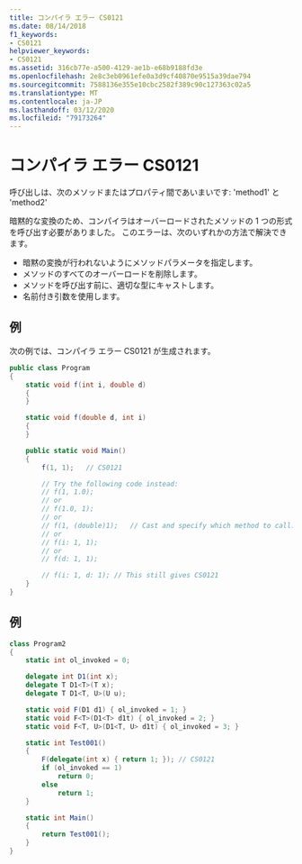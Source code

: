 ```yaml
---
title: コンパイラ エラー CS0121
ms.date: 08/14/2018
f1_keywords:
- CS0121
helpviewer_keywords:
- CS0121
ms.assetid: 316cb77e-a500-4129-ae1b-e68b9188fd3e
ms.openlocfilehash: 2e8c3eb0961efe0a3d9cf40870e9515a39dae794
ms.sourcegitcommit: 7588136e355e10cbc2582f389c90c127363c02a5
ms.translationtype: MT
ms.contentlocale: ja-JP
ms.lasthandoff: 03/12/2020
ms.locfileid: "79173264"
---
```

# <a name="compiler-error-cs0121"></a>コンパイラ エラー CS0121

呼び出しは、次のメソッドまたはプロパティ間であいまいです: 'method1' と 'method2'

暗黙的な変換のため、コンパイラはオーバーロードされたメソッドの 1 つの形式を呼び出す必要がありました。 このエラーは、次のいずれかの方法で解決できます。

- 暗黙の変換が行われないようにメソッドパラメータを指定します。
- メソッドのすべてのオーバーロードを削除します。
- メソッドを呼び出す前に、適切な型にキャストします。
- 名前付き引数を使用します。

## <a name="example"></a>例

次の例では、コンパイラ エラー CS0121 が生成されます。

```csharp
public class Program
{
    static void f(int i, double d)
    {
    }

    static void f(double d, int i)
    {
    }

    public static void Main()
    {
        f(1, 1);   // CS0121

        // Try the following code instead:
        // f(1, 1.0);
        // or
        // f(1.0, 1);
        // or
        // f(1, (double)1);   // Cast and specify which method to call.
        // or
        // f(i: 1, 1);
        // or
        // f(d: 1, 1);

        // f(i: 1, d: 1); // This still gives CS0121
    }
}
```

## <a name="example"></a>例

```csharp
class Program2
{
    static int ol_invoked = 0;

    delegate int D1(int x);
    delegate T D1<T>(T x);
    delegate T D1<T, U>(U u);

    static void F(D1 d1) { ol_invoked = 1; }
    static void F<T>(D1<T> d1t) { ol_invoked = 2; }
    static void F<T, U>(D1<T, U> d1t) { ol_invoked = 3; }

    static int Test001()
    {
        F(delegate(int x) { return 1; }); // CS0121
        if (ol_invoked == 1)
            return 0;
        else
            return 1;
    }

    static int Main()
    {
        return Test001();
    }
}
```
